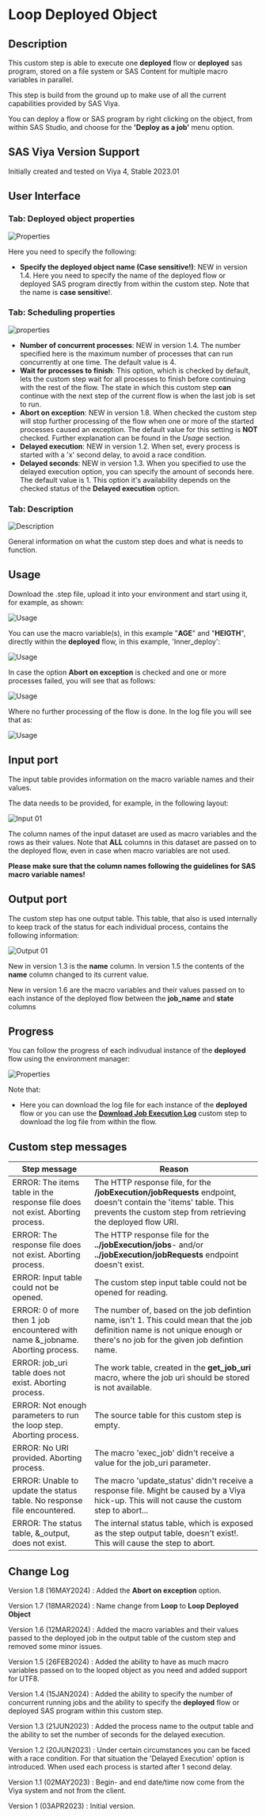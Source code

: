 # Loop Deployed Object

## Description

This custom step is able to execute one **deployed** flow or **deployed** sas program, stored on a file system or SAS Content for multiple macro variables in parallel.

This step is build from the ground up to make use of all the current capabilities provided by SAS Viya.

You can deploy a flow or SAS program by right clicking on the object, from within SAS Studio, and choose for the **'Deploy as a job'** menu option.

## SAS Viya Version Support

Initially created and tested on Viya 4, Stable 2023.01

## User Interface

### Tab: Deployed object properties

![Properties](img/UI_job_properties.PNG)

Here you need to specify the following:
- **Specify the deployed object name (Case sensitive!)**: NEW in version 1.4. Here you need to specify the name of the deployed flow or deployed SAS program directly from within the custom step. Note that the name is **case sensitive**!.

### Tab: Scheduling properties

![properties](img/UI_scheduling_properties.PNG)

- **Number of concurrent processes**: NEW in version 1.4. The number specified here is the maximum number of processes that can run concurrently at one time. The default value is 4.
- **Wait for processes to finish**: This option, which is checked by default, lets the custom step wait for all processes to finish before continuing with the rest of the flow. The state in which this custom step **can** continue with the next step of the current flow is when the last job is set to run.
- **Abort on exception**: NEW in version 1.8. When checked the custom step will stop further processing of the flow when one or more of the started processes caused an exception. The default value for this setting is **NOT** checked. Further explanation can be found in the *Usage* section. 
- **Delayed execution**: NEW in version 1.2. When set, every process is started with a 'x' second delay, to avoid a race condition. 
- **Delayed seconds**: NEW in version 1.3. When you specified to use the delayed execution option, you can specify the amount of seconds here. The default value is 1. This option it's availability depends on the checked status of the **Delayed execution** option.

### Tab: Description

![Description](img/UI_description.PNG)

General information on what the custom step does and what is needs to function.

## Usage

Download the .step file, upload it into your environment and start using it, for example, as shown:

![Usage](img/Usage.PNG)

You can use the macro variable(s), in this example "**AGE**" and "**HEIGTH**", directly within the **deployed** flow, in this example, 'Inner_deploy':

![Usage](img/Usage_inner_flow.PNG)

In case the option **Abort on exception** is checked and one or more processes failed, you will see that as follows:

![Usage](img/Abort_on_exception.PNG)

Where no further processing of the flow is done. In the log file you will see that as:

![Usage](img/Error_message.PNG)
## Input port

The input table provides information on the macro variable names and their values. 

The data needs to be provided, for example, in the following layout:

![Input 01](img/Input_01.PNG)

The column names of the input dataset are used as macro variables and the rows as their values.
Note that **ALL** columns in this dataset are passed on to the deployed flow, even in case when macro variables are not used.

**Please make sure that the column names following the guidelines for SAS macro variable names!**

## Output port

The custom step has one output table. This table, that also is used internally to keep track of the status for each individual process, contains the following information:

![Output 01](img/Output_01.PNG)

New in version 1.3 is the **name** column. In version 1.5 the contents of the **name** column changed to its current value.

New in version 1.6 are the macro variables and their values passed on to each instance of the deployed flow between the **job_name** and **state** columns

## Progress

You can follow the progress of each indivudual instance of the **deployed** flow using the environment manager:

![Properties](img/Runtime.PNG)

Note that: 
- Here you can download the log file for each instance of the **deployed** flow or you can use the [**Download Job Execution Log**](../Download%20Job%20Execution%20Log/README.md) custom step to download the log file from within the flow.

## Custom step messages
| Step message                                                     | Reason    |
|------------------------------------------------------------------|-----------|
| ERROR: The items table in the response file does not exist. Aborting process.  | The HTTP response file, for the **/jobExecution/jobRequests** endpoint, doesn't contain the 'items' table. This prevents the custom step from retrieving the deployed flow URI.|
| ERROR: The response file does not exist. Aborting process.  | The HTTP response file for the **../jobExecution/jobs**- and/or **../jobExecution/jobRequests** endpoint doesn't exist.  |
| ERROR: Input table could not be opened.  | The custom step input table could not be opened for reading. |
| ERROR: 0 of more then 1 job encountered with name &_jobname. Aborting process.  | The number of, based on the job defintion name, isn't 1. This could mean that the job definition name is not unique enough or there's no job for the given job defintion name.|
|ERROR: job_uri table does not exist. Aborting process. | The work table, created in the **get_job_uri** macro, where the job uri should be stored is not available. |
| ERROR: Not enough parameters to run the loop step. Aborting process. | The source table for this custom step is empty. |
| ERROR: No URI provided. Aborting process. | The macro 'exec_job' didn't receive a value for the job_uri parameter. |
| ERROR: Unable to update the status table. No response file encountered. | The macro 'update_status' didn't receive a response file. Might be caused by a Viya hick-up. This will not cause the custom step to abort... |
| ERROR: The status table, &_output, does not exist. | The internal status table, which is exposed as the step output table, doesn't exist!. This will cause the step to abort. |

## Change Log

Version 1.8 (16MAY2024) : Added the **Abort on exception** option.

Version 1.7 (18MAR2024) : Name change from **Loop** to **Loop Deployed Object**

Version 1.6 (12MAR2024) : Added the macro variables and their values passed to the deployed job in the output table of the custom step and removed some minor issues.

Version 1.5 (26FEB2024) : Added the ability to have as much macro variables passed on to the looped object as you need and added support for UTF8.

Version 1.4 (15JAN2024) : Added the ability to specify the number of concurrent running jobs and the ability to specify the **deployed** flow or deployed SAS program within this custom step.

Version 1.3 (21JUN2023) : Added the process name to the output table and the ability to set the number of seconds for the delayed execution.

Version 1.2 (20JUN2023) : Under certain circumstances you can be faced with a race condition. For that situation the 'Delayed Execution' option is introduced. When used each process is started after 1 second delay.

Version 1.1 (02MAY2023) : Begin- and end date/time now come from the Viya system and not from the client.

Version 1 (03APR2023)   : Initial version.
